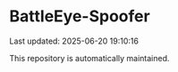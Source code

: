 # BattleEye-Spoofer

Last updated: 2025-06-20 19:10:16

This repository is automatically maintained.
